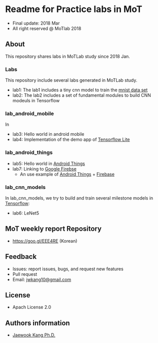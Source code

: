 Readme for Practice labs in MoT 
==================================
- Final update: 2018 Mar 
- All right reserved @ MoTlab 2018


## About
This repository shares labs in MoTLab study since 2018 Jan.

### Labs
This repository include several labs generated in MoTLab study.
- lab1: The lab1 includes a tiny cnn model to train the [mnist data set](http://yann.lecun.com/exdb/mnist/)
- lab2: The lab2 includes a set of fundamental modules to build CNN modeuls in Tensorflow 

### lab_android_mobile
In 
- lab3: Hello world in android mobile
- lab4: Implementation of the demo app of [Tensorflow Lite](https://www.tensorflow.org/mobile/tflite/)

### lab_android_things
- lab5: Hello world in [Android Things](https://developer.android.com/things/index.html)
- lab7: Linking to [Google Firebse](https://firebase.google.com/)
    - An use example of [Android Things](https://developer.android.com/things/index.html) + [Firebase](https://firebase.google.com/)

### lab_cnn_models
In lab_cnn_models, we try to build and train several milestone models in [Tensorflow](https://www.tensorflow.org/): 
- lab6: LeNet5 

## MoT weekly report Repository 
- https://goo.gl/EEE4RE (Korean)

## Feedback 
- Issues: report issues, bugs, and request new features
- Pull request
- Email: jwkang10@gmail.com

## License
- Apach License 2.0


## Authors information 
- [Jaewook Kang Ph.D.](https://www.linkedin.com/in/jaewook-kang-3a4217b9/)

